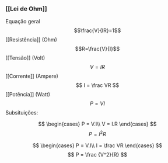### [[Lei de Ohm]]


Equação geral 
$$\frac{V}{IR}=1$$
[[Resistência]] (Ohm)
$$R=\frac{V}{I}$$
[[Tensão]] (Volt)
$$ V=IR $$
[[Corrente]] (Ampere)
$$ I = \frac VR $$
[[Potência]] (Watt)
$$P=VI$$
Subsituições:

$$
\begin{cases}
P = V.I\\
V = I.R
\end{cases}
$$
$$
P=I^2R
$$

$$
\begin{cases}
P = V.I\\
I = \frac VR
\end{cases}
$$
$$
P = \frac {V^2}{R}
$$
